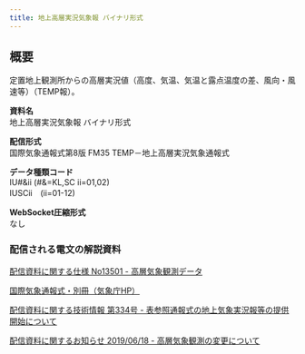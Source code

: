 ```yaml
---
title: 地上高層実況気象報 バイナリ形式
---
```


## 概要
定置地上観測所からの高層実況値（高度、気温、気温と露点温度の差、風向・風速等）（TEMP報）。

**資料名** <br/>
地上高層実況気象報 バイナリ形式
 
**配信形式** <br/>
国際気象通報式第8版 FM35 TEMP－地上高層実況気象通報式

**データ種類コード** <br/>
IU#&ii (#&=KL,SC ii=01,02) <br/>
IUSCii　(ii=01-12) <br/>


**WebSocket圧縮形式** <br/>
なし

### 配信される電文の解説資料
[配信資料に関する仕様 No13501 - 高層気象観測データ](https://www.data.jma.go.jp/suishin/shiyou/pdf/no13501)


[国際気象通報式・別冊（気象庁HP）](https://www.jma.go.jp/jma/kishou/books/tsuhoshiki/tsuhoshiki.html)


[配信資料に関する技術情報 第334号 - 表参照通報式の地上気象実況報等の提供開始について](https://dmdata.jp/docs/jma/technical/334.pdf)


[配信資料に関するお知らせ 2019/06/18 - 高層気象観測の変更について](https://dmdata.jp/docs/jma/notice/20190618a.pdf)
